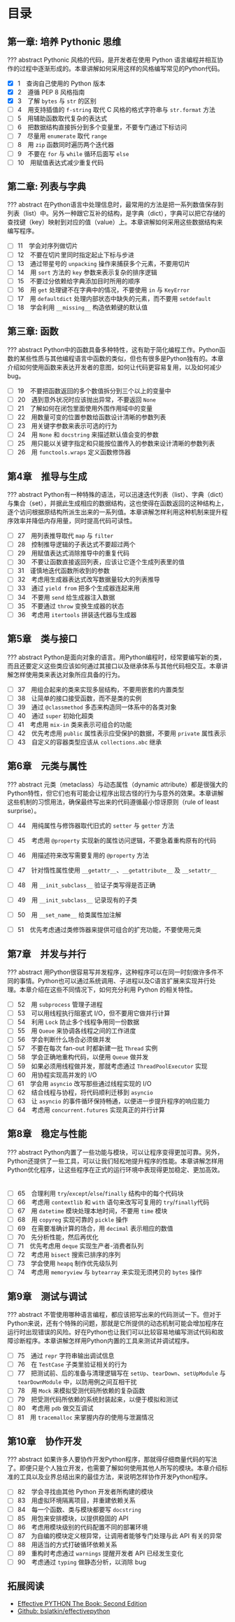 # 目录

## 第一章: 培养 Pythonic 思维

??? abstract
    Pythonic 风格的代码，是开发者在使用 Python 语言编程并相互协作的过程中逐渐形成的。本章讲解如何采用这样的风格编写常见的Python代码。 

- [x] 1　查询自己使用的 Python 版本　           
- [x] 2　遵循 PEP 8 风格指南　                  
- [x] 3　了解 `bytes` 与 `str` 的区别　               
- [ ] 4　用支持插值的 `f-string` 取代 C 风格的格式字符串与 `str.format` 方法　                   
- [ ] 5　用辅助函数取代复杂的表达式　                     
- [ ] 6　把数据结构直接拆分到多个变量里，不要专门通过下标访问　                 
- [ ] 7　尽量用 `enumerate` 取代 `range`                     
- [ ] 8　用 `zip` 函数同时遍历两个迭代器　                    
- [ ] 9　不要在 `for` 与 `while` 循环后面写 `else`                    
- [ ] 10　用赋值表达式减少重复代码　    

## 第二章: 列表与字典

??? abstract
    在Python语言中处理信息时，最常用的方法是把一系列数值保存到列表（list）中。另外一种跟它互补的结构，是字典（dict），字典可以把它存储的查找键（key）映射到对应的值（value）上。本章讲解如何采用这些数据结构来编写程序。
　                    
- [ ] 11　学会对序列做切片　                    
- [ ] 12　不要在切片里同时指定起止下标与步进　                     
- [ ] 13　通过带星号的 `unpacking` 操作来捕获多个元素，不要用切片　    
- [ ] 14　用 `sort` 方法的 `key` 参数来表示复杂的排序逻辑　                
- [ ] 15　不要过分依赖给字典添加目时所用的顺序　                 
- [ ] 16　用 `get` 处理键不在字典中的情况，不要使用 `in` 与 `KeyError`      
- [ ] 17　用 `defaultdict` 处理内部状态中缺失的元素，而不要用 `setdefault`
- [ ] 18　学会利用 `__missing__` 构造依赖键的默认值　   

## 第三章: 函数

??? abstract
    Python中的函数具备多种特性，这有助于简化编程工作。Python函数的某些性质与其他编程语言中函数的类似，但也有很多是Python独有的。本章介绍如何使用函数来表达开发者的意图，如何让代码更容易复用，以及如何减少bug。
                
- [ ] 19　不要把函数返回的多个数值拆分到三个以上的变量中　         
- [ ] 20　遇到意外状况时应该抛出异常，不要返回 `None`               
- [ ] 21　了解如何在闭包里面使用外围作用域中的变量　               
- [ ] 22　用数量可变的位置参数给函数设计清晰的参数列表　           
- [ ] 23　用关键字参数来表示可选的行为　                    
- [ ] 24　用 `None` 和 `docstring` 来描述默认值会变的参数　                
- [ ] 25　用只能以关键字指定和只能按位置传入的参数来设计清晰的参数列表　                   
- [ ] 26　用 `functools.wraps` 定义函数修饰器　  

## 第4章　推导与生成　

??? abstract
    Python有一种特殊的语法，可以迅速迭代列表（list）、字典（dict）与集合（set），并据此生成相应的数据结构，这也使得在函数返回的这种结构上，逐个访问根据原结构所派生出来的一系列值。本章讲解怎样利用这种机制来提升程序效率并降低内存用量，同时提高代码可读性。 
                    
- [ ] 27　用列表推导取代 `map` 与 `filter　`                     
- [ ] 28　控制推导逻辑的子表达式不要超过两个　                     
- [ ] 29　用赋值表达式消除推导中的重复代码　                    
- [ ] 30　不要让函数直接返回列表，应该让它逐个生成列表里的值
- [ ] 31　谨慎地迭代函数所收到的参数　                     
- [ ] 32　考虑用生成器表达式改写数据量较大的列表推导　       
- [ ] 33　通过 `yield from` 把多个生成器连起来用　               
- [ ] 34　不要用 `send` 给生成器注入数据　                     
- [ ] 35　不要通过 `throw` 变换生成器的状态　                    
- [ ] 36　考虑用 `itertools` 拼装迭代器与生成器　   

## 第5章　类与接口　

??? abstract
    Python是面向对象的语言。用Python编程时，经常要编写新的类，而且还要定义这些类应该如何通过其接口以及继承体系与其他代码相交互。本章讲解怎样使用类来表达对象所应具备的行为。
                   
- [ ] 37　用组合起来的类来实现多层结构，不要用嵌套的内置类型　                     
- [ ] 38　让简单的接口接受函数，而不是类的实例　                     
- [ ] 39　通过 `@classmethod` 多态来构造同一体系中的各类对象　                    
- [ ] 40　通过 `super` 初始化超类　                    
- [ ] 41　考虑用 `mix-in` 类来表示可组合的功能　                    
- [ ] 42　优先考虑用 `public` 属性表示应受保护的数据，不要用 `private` 属性表示　                    
- [ ] 43　自定义的容器类型应该从 `collections.abc` 继承　

## 第6章　元类与属性　

??? abstract
    元类（metaclass）与动态属性（dynamic attribute）都是很强大的Python特性，但它们也有可能会让程序出现古怪的行为与意外的效果。本章讲解这些机制的习惯用法，确保最终写出来的代码遵循最小惊讶原则（rule of least surprise）。
                  
- [ ] 44　用纯属性与修饰器取代旧式的 `setter` 与 `getter` 方法　                    
- [ ] 45　考虑用 `@property` 实现新的属性访问逻辑，不要急着重构原有的代码　                     
- [ ] 46　用描述符来改写需要复用的 `@property` 方法　                   
- [ ] 47　针对惰性属性使用 `__getattr__`、`__getattribute__` 及 `__setattr__`　                    
- [ ] 48　用 `__init_subclass__` 验证子类写得是否正确　                    
- [ ] 49　用 `__init_subclass__` 记录现有的子类　                    
- [ ] 50　用 `__set_name__` 给类属性加注解　                     
- [ ] 51　优先考虑通过类修饰器来提供可组合的扩充功能，不要使用元类　  


## 第7章　并发与并行

??? abstract
    用Python很容易写并发程序，这种程序可以在同一时刻做许多件不同的事情。Python也可以通过系统调用、子进程以及C语言扩展来实现并行处理。本章介绍在这些不同情况下，如何充分利用 Python 的相关特性。
　                     
- [ ] 52　用 `subprocess` 管理子进程　                     
- [ ] 53　可以用线程执行阻塞式 I/O，但不要用它做并行计算　                    
- [ ] 54　利用 `Lock` 防止多个线程争用同一份数据　                    
- [ ] 55　用 `Queue` 来协调各线程之间的工作进度　                     
- [ ] 56　学会判断什么场合必须做并发　                    
- [ ] 57　不要在每次 fan-out 时都新建一批 `Thread` 实例　                  
- [ ] 58　学会正确地重构代码，以便用 `Queue` 做并发　                     
- [ ] 59　如果必须用线程做并发，那就考虑通过 `ThreadPoolExecutor` 实现　                 
- [ ] 60　用协程实现高并发的 I/O　                     
- [ ] 61　学会用 `asyncio` 改写那些通过线程实现的 I/O　                    
- [ ] 62　结合线程与协程，将代码顺利迁移到 `asyncio`                     
- [ ] 63　让 `asyncio` 的事件循环保持畅通，以便进一步提升程序的响应能力　                   
- [ ] 64　考虑用 `concurrent.futures` 实现真正的并行计算　        

## 第8章　稳定与性能

??? abstract
    Python内置了一些功能与模块，可以让程序变得更加可靠。另外，Python还提供了一些工具，可以让我们轻松地提升程序的性能。本章讲解怎样用Python优化程序，让这些程序在正式的运行环境中表现得更加稳定、更加高效。
　                    
- [ ] 65　合理利用 `try`/`except`/`else`/`finally` 结构中的每个代码块　                    
- [ ] 66　考虑用 `contextlib` 和 `with` 语句来改写可复用的 `try`/`finally`代码                    
- [ ] 67　用 `datetime` 模块处理本地时间，不要用 `time` 模块　                   
- [ ] 68　用 `copyreg` 实现可靠的 `pickle` 操作　                     
- [ ] 69　在需要准确计算的场合，用 `decimal` 表示相应的数值　                   
- [ ] 70　先分析性能，然后再优化　                   
- [ ] 71　优先考虑用 `deque` 实现生产者-消费者队列　                     
- [ ] 72　考虑用 `bisect` 搜索已排序的序列　                    
- [ ] 73　学会使用 `heapq` 制作优先级队列　                     
- [ ] 74　考虑用 `memoryview` 与 `bytearray` 来实现无须拷贝的 `bytes` 操作　         

## 第9章　测试与调试

??? abstract
    不管使用哪种语言编程，都应该把写出来的代码测试一下。但对于Python来说，还有个特殊的问题，那就是它所提供的动态机制可能会增加程序在运行时出现错误的风险。好在Python也让我们可以比较容易地编写测试代码和故障诊断程序。本章讲解怎样用Python内置的工具来测试并调试程序。
                    
- [ ] 75　通过 `repr` 字符串输出调试信息　                     
- [ ] 76　在 `TestCase` 子类里验证相关的行为　                   
- [ ] 77　把测试前、后的准备与清理逻辑写在 `setUp`、`tearDown`、`setUpModule` 与 `tearDownModule` 中，以防用例之间互相干扰　  
- [ ] 78　用 `Mock` 来模拟受测代码所依赖的复杂函数　                    
- [ ] 79　把受测代码所依赖的系统封装起来，以便于模拟和测试　                    
- [ ] 80　考虑用 `pdb` 做交互调试　                     
- [ ] 81　用 `tracemalloc` 来掌握内存的使用与泄漏情况　     

## 第10章　协作开发

??? abstract
    如果许多人要协作开发Python程序，那就得仔细商量代码的写法了。即便只是个人独立开发，也需要了解如何使用其他人所写的模块。本章介绍标准的工具以及业界总结出来的最佳方法，来说明怎样协作开发Python程序。

- [ ] 82　学会寻找由其他 Python 开发者所构建的模块　                    
- [ ] 83　用虚拟环境隔离项目，并重建依赖关系　                     
- [ ] 84　每一个函数、类与模块都要写 `docstring`                    
- [ ] 85　用包来安排模块，以提供稳固的 API　                     
- [ ] 86　考虑用模块级别的代码配置不同的部署环境　                     
- [ ] 87　为自编的模块定义根异常，让调用者能够专门处理与此 API 有关的异常　                    
- [ ] 88　用适当的方式打破循环依赖关系　                     
- [ ] 89　重构时考虑通过 `warnings` 提醒开发者 API 已经发生变化　                    
- [ ] 90　考虑通过 `typing` 做静态分析，以消除 bug　                     

## 拓展阅读

- [Effective PYTHON The Book: Second Edition](https://effectivepython.com/)
- [Github: bslatkin/effectivepython](https://github.com/bslatkin/effectivepython)

　                   
                 
               
             
                
            

